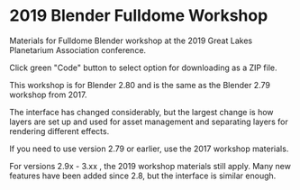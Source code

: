 # 2019 Blender Fulldome Workshop
Materials for Fulldome Blender workshop at the 2019 Great Lakes Planetarium Association conference.

Click green "Code" button to select option for downloading as a ZIP file.

This workshop is for Blender 2.80 and is the same as the Blender 2.79 workshop from 2017. 

The interface has changed considerably, but the largest change is how layers are set up and used for asset management and separating layers for rendering different effects.

If you need to use version 2.79 or earlier, use the 2017 workshop materials.

For versions 2.9x - 3.xx , the 2019 workshop materials still apply. Many new features have been added since 2.8, but the interface is similar enough.

